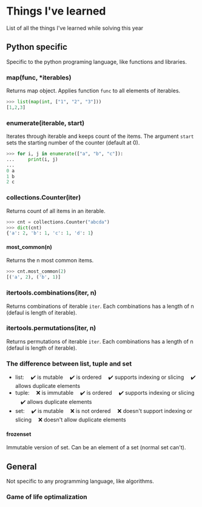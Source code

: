 # Things I've learned
List of all the things I've learned while solving this year
## Python specific
Specific to the python programing language, like functions and libraries.
### map(func, *iterables)
Returns map object. Applies function `func` to all elements of iterables.
```python
>>> list(map(int, ["1", "2", "3"]))
[1,2,3]
```

### enumerate(iterable, start)
Iterates through iterable and keeps count of the items. The argument `start` sets the starting number of the counter (default at 0).
```python
>>> for i, j in enumerate(["a", "b", "c"]):
...     print(i, j)
... 
0 a
1 b
2 c
```

### collections.Counter(iter)
Returns count of all items in an iterable.
```python
>>> cnt = collections.Counter("abcda")
>>> dict(cnt)
{'a': 2, 'b': 1, 'c': 1, 'd': 1}
```
#### most_common(n)
Returns the n most common items.
```python
>>> cnt.most_common(2)
[('a', 2), ('b', 1)]
```

### itertools.combinations(iter, n)
Returns combinations of iterable `iter`. Each combinations has a length of n (defaul is length of iterable).

### itertools.permutations(iter, n)
Returns permutations of iterable `iter`. Each combinations has a length of n (defaul is length of iterable).

### The difference between list, tuple and set
 - list:
&emsp;✔️ is mutable 
&emsp;✔️ is ordered
&emsp;✔️ supports indexing or slicing
&emsp;✔️ allows duplicate elements
 - tuple:
&emsp;❌ is immutable
&emsp;✔️ is ordered
&emsp;✔️ supports indexing or slicing
&emsp;✔️ allows duplicate elements
 - set:
&emsp;✔️ is mutable
&emsp;❌ is not ordered
&emsp;❌ doesn't support indexing or slicing
&emsp;❌ doesn't allow duplicate elements
#### frozenset
Immutable version of set. Can be an element of a set (normal set can't).

## General
Not specific to any programming language, like algorithms.
### Game of life optimalization
